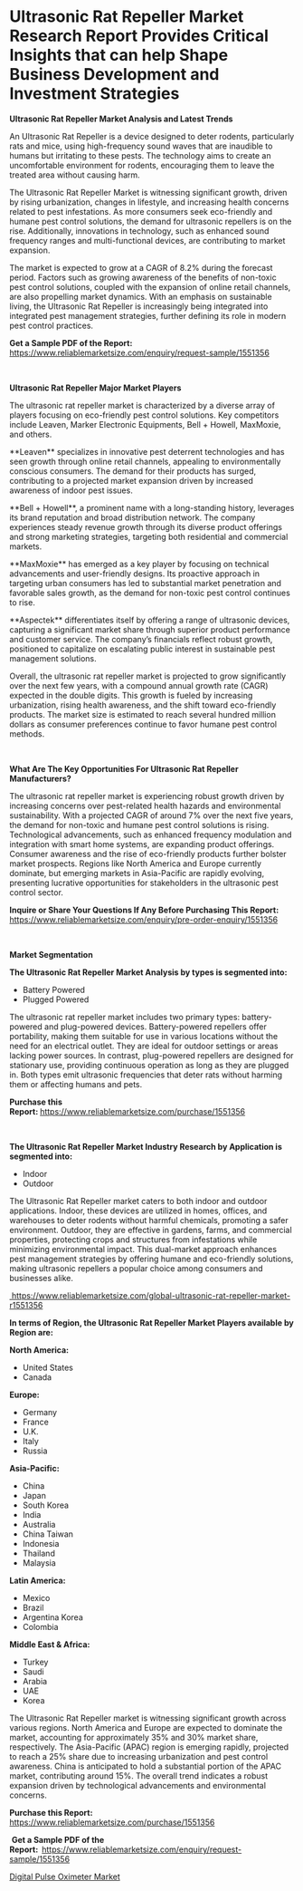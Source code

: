 <p><h1>Ultrasonic Rat Repeller Market Research Report Provides Critical Insights that can help Shape Business Development and Investment Strategies</h1></p><p><strong>Ultrasonic Rat Repeller Market Analysis and Latest Trends</strong></p>
<p><p>An Ultrasonic Rat Repeller is a device designed to deter rodents, particularly rats and mice, using high-frequency sound waves that are inaudible to humans but irritating to these pests. The technology aims to create an uncomfortable environment for rodents, encouraging them to leave the treated area without causing harm. </p><p>The Ultrasonic Rat Repeller Market is witnessing significant growth, driven by rising urbanization, changes in lifestyle, and increasing health concerns related to pest infestations. As more consumers seek eco-friendly and humane pest control solutions, the demand for ultrasonic repellers is on the rise. Additionally, innovations in technology, such as enhanced sound frequency ranges and multi-functional devices, are contributing to market expansion.</p><p>The market is expected to grow at a CAGR of 8.2% during the forecast period. Factors such as growing awareness of the benefits of non-toxic pest control solutions, coupled with the expansion of online retail channels, are also propelling market dynamics. With an emphasis on sustainable living, the Ultrasonic Rat Repeller is increasingly being integrated into integrated pest management strategies, further defining its role in modern pest control practices.</p></p>
<p><strong>Get a Sample PDF of the Report:&nbsp;</strong> <a href="https://www.reliablemarketsize.com/enquiry/request-sample/1551356?utm_campaign=2186&utm_medium=2&utm_source=Github&utm_content=ia&utm_term=06022025&utm_id=ultrasonic-rat-repeller">https://www.reliablemarketsize.com/enquiry/request-sample/1551356</a></p>
<p>&nbsp;</p>
<p><strong>Ultrasonic Rat Repeller Major Market Players</strong></p>
<p><p>The ultrasonic rat repeller market is characterized by a diverse array of players focusing on eco-friendly pest control solutions. Key competitors include Leaven, Marker Electronic Equipments, Bell + Howell, MaxMoxie, and others.</p><p>**Leaven** specializes in innovative pest deterrent technologies and has seen growth through online retail channels, appealing to environmentally conscious consumers. The demand for their products has surged, contributing to a projected market expansion driven by increased awareness of indoor pest issues.</p><p>**Bell + Howell**, a prominent name with a long-standing history, leverages its brand reputation and broad distribution network. The company experiences steady revenue growth through its diverse product offerings and strong marketing strategies, targeting both residential and commercial markets.</p><p>**MaxMoxie** has emerged as a key player by focusing on technical advancements and user-friendly designs. Its proactive approach in targeting urban consumers has led to substantial market penetration and favorable sales growth, as the demand for non-toxic pest control continues to rise.</p><p>**Aspectek** differentiates itself by offering a range of ultrasonic devices, capturing a significant market share through superior product performance and customer service. The company’s financials reflect robust growth, positioned to capitalize on escalating public interest in sustainable pest management solutions.</p><p>Overall, the ultrasonic rat repeller market is projected to grow significantly over the next few years, with a compound annual growth rate (CAGR) expected in the double digits. This growth is fueled by increasing urbanization, rising health awareness, and the shift toward eco-friendly products. The market size is estimated to reach several hundred million dollars as consumer preferences continue to favor humane pest control methods.</p></p>
<p>&nbsp;</p>
<p><strong>What Are The Key Opportunities For Ultrasonic Rat Repeller Manufacturers?</strong></p>
<p><p>The ultrasonic rat repeller market is experiencing robust growth driven by increasing concerns over pest-related health hazards and environmental sustainability. With a projected CAGR of around 7% over the next five years, the demand for non-toxic and humane pest control solutions is rising. Technological advancements, such as enhanced frequency modulation and integration with smart home systems, are expanding product offerings. Consumer awareness and the rise of eco-friendly products further bolster market prospects. Regions like North America and Europe currently dominate, but emerging markets in Asia-Pacific are rapidly evolving, presenting lucrative opportunities for stakeholders in the ultrasonic pest control sector.</p></p>
<p><strong>Inquire or Share Your Questions If Any Before Purchasing This Report:</strong> <a href="https://www.reliablemarketsize.com/enquiry/pre-order-enquiry/1551356?utm_campaign=2186&utm_medium=2&utm_source=Github&utm_content=ia&utm_term=06022025&utm_id=ultrasonic-rat-repeller">https://www.reliablemarketsize.com/enquiry/pre-order-enquiry/1551356</a></p>
<p>&nbsp;</p>
<p><strong>Market Segmentation</strong></p>
<p><strong>The Ultrasonic Rat Repeller Market Analysis by types is segmented into:</strong></p>
<p><ul><li>Battery Powered</li><li>Plugged Powered</li></ul></p>
<p><p>The ultrasonic rat repeller market includes two primary types: battery-powered and plug-powered devices. Battery-powered repellers offer portability, making them suitable for use in various locations without the need for an electrical outlet. They are ideal for outdoor settings or areas lacking power sources. In contrast, plug-powered repellers are designed for stationary use, providing continuous operation as long as they are plugged in. Both types emit ultrasonic frequencies that deter rats without harming them or affecting humans and pets.</p></p>
<p><strong>Purchase this Report:&nbsp;</strong><a href="https://www.reliablemarketsize.com/purchase/1551356?utm_campaign=2186&utm_medium=2&utm_source=Github&utm_content=ia&utm_term=06022025&utm_id=ultrasonic-rat-repeller">https://www.reliablemarketsize.com/purchase/1551356</a></p>
<p>&nbsp;</p>
<p><strong>The Ultrasonic Rat Repeller Market Industry Research by Application is segmented into:</strong></p>
<p><ul><li>Indoor</li><li>Outdoor</li></ul></p>
<p><p>The Ultrasonic Rat Repeller market caters to both indoor and outdoor applications. Indoor, these devices are utilized in homes, offices, and warehouses to deter rodents without harmful chemicals, promoting a safer environment. Outdoor, they are effective in gardens, farms, and commercial properties, protecting crops and structures from infestations while minimizing environmental impact. This dual-market approach enhances pest management strategies by offering humane and eco-friendly solutions, making ultrasonic repellers a popular choice among consumers and businesses alike.</p></p>
<p><a href="https://www.reliablemarketsize.com/global-ultrasonic-rat-repeller-market-r1551356?utm_campaign=2186&utm_medium=2&utm_source=Github&utm_content=ia&utm_term=06022025&utm_id=ultrasonic-rat-repeller">&nbsp;https://www.reliablemarketsize.com/global-ultrasonic-rat-repeller-market-r1551356</a></p>
<p><strong>In terms of Region, the Ultrasonic Rat Repeller Market Players available by Region are:</strong></p>
<p>
    <p> <strong> North America: </strong>
        <ul>
            <li>United States</li>
            <li>Canada</li>
        </ul>
        </p> 
    <p> <strong> Europe: </strong>
        <ul>
            <li>Germany</li>
            <li>France</li>
            <li>U.K.</li>
            <li>Italy</li>
            <li>Russia</li>
        </ul>
        </p> 
    <p> <strong> Asia-Pacific: </strong>
        <ul>
            <li>China</li>
            <li>Japan</li>
            <li>South Korea</li>
            <li>India</li>
            <li>Australia</li>
            <li>China Taiwan</li>
            <li>Indonesia</li>
            <li>Thailand</li>
            <li>Malaysia</li>
        </ul>
        </p> 
    <p> <strong> Latin America: </strong>
        <ul>
            <li>Mexico</li>
            <li>Brazil</li>
            <li>Argentina Korea</li>
            <li>Colombia</li>
        </ul>
        </p> 
    <p> <strong> Middle East & Africa: </strong>
        <ul>
            <li>Turkey</li>
            <li>Saudi</li>
            <li>Arabia</li>
            <li>UAE</li>
            <li>Korea</li>
        </ul>
    </p>
    </p>
<p><p>The Ultrasonic Rat Repeller market is witnessing significant growth across various regions. North America and Europe are expected to dominate the market, accounting for approximately 35% and 30% market share, respectively. The Asia-Pacific (APAC) region is emerging rapidly, projected to reach a 25% share due to increasing urbanization and pest control awareness. China is anticipated to hold a substantial portion of the APAC market, contributing around 15%. The overall trend indicates a robust expansion driven by technological advancements and environmental concerns.</p></p>
<p><strong>Purchase this Report: </strong><a href="https://www.reliablemarketsize.com/purchase/1551356?utm_campaign=2186&utm_medium=2&utm_source=Github&utm_content=ia&utm_term=06022025&utm_id=ultrasonic-rat-repeller">https://www.reliablemarketsize.com/purchase/1551356</a></p>
<p>&nbsp;<strong>Get a Sample PDF of the Report:&nbsp;&nbsp;</strong><a href="https://www.reliablemarketsize.com/enquiry/request-sample/1551356?utm_campaign=2186&utm_medium=2&utm_source=Github&utm_content=ia&utm_term=06022025&utm_id=ultrasonic-rat-repeller">https://www.reliablemarketsize.com/enquiry/request-sample/1551356</a></p>
<p><strong></strong></p>
<p><p><a href="https://github.com/abbislposival/Market-Research-Report-List-1/blob/main/digital-pulse-oximeter-market.md?utm_campaign=2186&utm_medium=2&utm_source=Github&utm_content=ia&utm_term=06022025&utm_id=ultrasonic-rat-repeller">Digital Pulse Oximeter Market</a></p></p>